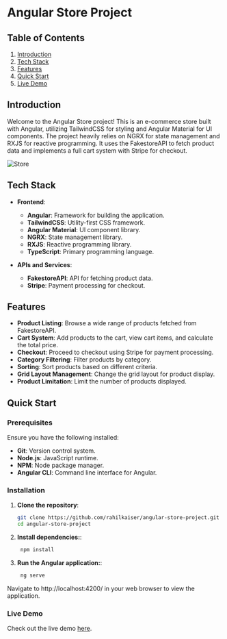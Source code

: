 # Angular Store Project

## Table of Contents

1. [Introduction](#introduction)
2. [Tech Stack](#tech-stack)
3. [Features](#features)
4. [Quick Start](#quick-start)
5. [Live Demo](#live-demo)

## Introduction

Welcome to the Angular Store project! This is an e-commerce store built with Angular, utilizing TailwindCSS for styling and Angular Material for UI components. The project heavily relies on NGRX for state management and RXJS for reactive programming. It uses the FakestoreAPI to fetch product data and implements a full cart system with Stripe for checkout.

![Store](https://github.com/rahilkaiser/angular-store-project/assets/95457266/022c4d34-baec-4fda-80a1-ebf3d207a225)


## Tech Stack

- **Frontend**:
  - **Angular**: Framework for building the application.
  - **TailwindCSS**: Utility-first CSS framework.
  - **Angular Material**: UI component library.
  - **NGRX**: State management library.
  - **RXJS**: Reactive programming library.
  - **TypeScript**: Primary programming language.

- **APIs and Services**:
  - **FakestoreAPI**: API for fetching product data.
  - **Stripe**: Payment processing for checkout.

## Features

- **Product Listing**: Browse a wide range of products fetched from FakestoreAPI.
- **Cart System**: Add products to the cart, view cart items, and calculate the total price.
- **Checkout**: Proceed to checkout using Stripe for payment processing.
- **Category Filtering**: Filter products by category.
- **Sorting**: Sort products based on different criteria.
- **Grid Layout Management**: Change the grid layout for product display.
- **Product Limitation**: Limit the number of products displayed.

## Quick Start

### Prerequisites

Ensure you have the following installed:

- **Git**: Version control system.
- **Node.js**: JavaScript runtime.
- **NPM**: Node package manager.
- **Angular CLI**: Command line interface for Angular.

### Installation

1. **Clone the repository**:
   ```bash
   git clone https://github.com/rahilkaiser/angular-store-project.git
   cd angular-store-project
   
2. **Install dependencies:**:
   ```bash
    npm install
   
3. **Run the Angular application:**:
   ```bash
    ng serve
Navigate to http://localhost:4200/ in your web browser to view the application.

### Live Demo
Check out the live demo [here](https://sensational-tulumba-e0c3e7.netlify.app/home).

